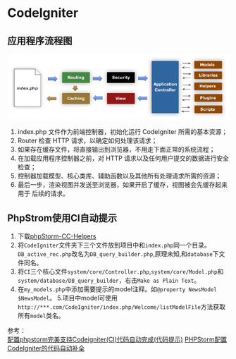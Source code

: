 CodeIgniter
============


## 应用程序流程图

![CI流程图](img/appflowchart.png)

1. index.php 文件作为前端控制器，初始化运行 CodeIgniter 所需的基本资源；
1. Router 检查 HTTP 请求，以确定如何处理该请求；
1. 如果存在缓存文件，将直接输出到浏览器，不用走下面正常的系统流程；
1. 在加载应用程序控制器之前，对 HTTP 请求以及任何用户提交的数据进行安全检查；
1. 控制器加载模型、核心类库、辅助函数以及其他所有处理请求所需的资源；
1. 最后一步，渲染视图并发送至浏览器，如果开启了缓存，视图被会先缓存起来用于 后续的请求。

## PhpStrom使用CI自动提示

1. 下载[phpStorm-CC-Helpers](https://github.com/topdown/phpStorm-CC-Helpers)  
2. 将`CodeIgniter`文件夹下三个文件放到项目中和`index.php`同一个目录。`DB_active_rec.php`改名为`DB_query_builder.php`,原理未知,和`database`下文件同名。
3. 将`CI`三个核心文件`system/core/Controller.php`,`system/core/Model.php`和`system/database/DB_query_builder`，右击`Make as Plain Text`。
4. 在`my_models.php`中添加需要提示的model注释。如`@property NewsModel $NewsModel`。
5.项目中model可使用`http://***.com/CodeIgniter/index.php/Welcome/listModelFile`方法获取所有`model`类名。

参考：  
[配置phpstorm完美支持Codeigniter(CI)代码自动完成(代码提示)](http://blog.csdn.net/wzj0808/article/details/54910024) 
[PHPStorm配置CodeIgniter的代码自动补全](http://www.taoyuetong.com/phpstorm%E9%85%8D%E7%BD%AEcodeigniter%E7%9A%84%E4%BB%A3%E7%A0%81%E8%87%AA%E5%8A%A8%E8%A1%A5%E5%85%A8/)   
